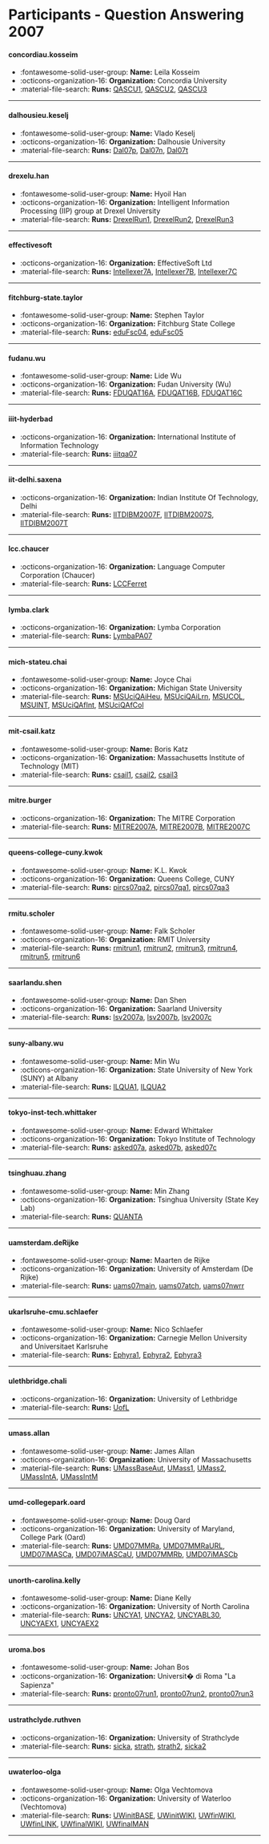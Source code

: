 # Participants - Question Answering 2007 

#### concordiau.kosseim
 - :fontawesome-solid-user-group: **Name:** Leila Kosseim
 - :octicons-organization-16: **Organization:** Concordia University
 - :material-file-search: **Runs:** [QASCU1](./runs.md#qascu1), [QASCU2](./runs.md#qascu2), [QASCU3](./runs.md#qascu3)

---
#### dalhousieu.keselj
 - :fontawesome-solid-user-group: **Name:** Vlado Keselj
 - :octicons-organization-16: **Organization:** Dalhousie University
 - :material-file-search: **Runs:** [Dal07p](./runs.md#dal07p), [Dal07n](./runs.md#dal07n), [Dal07t](./runs.md#dal07t)

---
#### drexelu.han
 - :fontawesome-solid-user-group: **Name:** Hyoil Han
 - :octicons-organization-16: **Organization:** Intelligent Information Processing (IIP) group at Drexel University
 - :material-file-search: **Runs:** [DrexelRun1](./runs.md#drexelrun1), [DrexelRun2](./runs.md#drexelrun2), [DrexelRun3](./runs.md#drexelrun3)

---
#### effectivesoft
 - :octicons-organization-16: **Organization:** EffectiveSoft Ltd
 - :material-file-search: **Runs:** [Intellexer7A](./runs.md#intellexer7a), [Intellexer7B](./runs.md#intellexer7b), [Intellexer7C](./runs.md#intellexer7c)

---
#### fitchburg-state.taylor
 - :fontawesome-solid-user-group: **Name:** Stephen Taylor
 - :octicons-organization-16: **Organization:** Fitchburg State College
 - :material-file-search: **Runs:** [eduFsc04](./runs.md#edufsc04), [eduFsc05](./runs.md#edufsc05)

---
#### fudanu.wu
 - :fontawesome-solid-user-group: **Name:** Lide Wu
 - :octicons-organization-16: **Organization:** Fudan University (Wu)
 - :material-file-search: **Runs:** [FDUQAT16A](./runs.md#fduqat16a), [FDUQAT16B](./runs.md#fduqat16b), [FDUQAT16C](./runs.md#fduqat16c)

---
#### iiit-hyderbad
 - :octicons-organization-16: **Organization:** International Institute of Information Technology
 - :material-file-search: **Runs:** [iiitqa07](./runs.md#iiitqa07)

---
#### iit-delhi.saxena
 - :octicons-organization-16: **Organization:** Indian Institute Of Technology, Delhi
 - :material-file-search: **Runs:** [IITDIBM2007F](./runs.md#iitdibm2007f), [IITDIBM2007S](./runs.md#iitdibm2007s), [IITDIBM2007T](./runs.md#iitdibm2007t)

---
#### lcc.chaucer
 - :octicons-organization-16: **Organization:** Language Computer Corporation (Chaucer)
 - :material-file-search: **Runs:** [LCCFerret](./runs.md#lccferret)

---
#### lymba.clark
 - :octicons-organization-16: **Organization:** Lymba Corporation
 - :material-file-search: **Runs:** [LymbaPA07](./runs.md#lymbapa07)

---
#### mich-stateu.chai
 - :fontawesome-solid-user-group: **Name:** Joyce Chai
 - :octicons-organization-16: **Organization:** Michigan State University
 - :material-file-search: **Runs:** [MSUciQAiHeu](./runs.md#msuciqaiheu), [MSUciQAiLrn](./runs.md#msuciqailrn), [MSUCOL](./runs.md#msucol), [MSUINT](./runs.md#msuint), [MSUciQAfInt](./runs.md#msuciqafint), [MSUciQAfCol](./runs.md#msuciqafcol)

---
#### mit-csail.katz
 - :fontawesome-solid-user-group: **Name:** Boris Katz
 - :octicons-organization-16: **Organization:** Massachusetts Institute of Technology (MIT)
 - :material-file-search: **Runs:** [csail1](./runs.md#csail1), [csail2](./runs.md#csail2), [csail3](./runs.md#csail3)

---
#### mitre.burger
 - :octicons-organization-16: **Organization:** The MITRE Corporation
 - :material-file-search: **Runs:** [MITRE2007A](./runs.md#mitre2007a), [MITRE2007B](./runs.md#mitre2007b), [MITRE2007C](./runs.md#mitre2007c)

---
#### queens-college-cuny.kwok
 - :fontawesome-solid-user-group: **Name:** K.L. Kwok
 - :octicons-organization-16: **Organization:** Queens College, CUNY
 - :material-file-search: **Runs:** [pircs07qa2](./runs.md#pircs07qa2), [pircs07qa1](./runs.md#pircs07qa1), [pircs07qa3](./runs.md#pircs07qa3)

---
#### rmitu.scholer
 - :fontawesome-solid-user-group: **Name:** Falk Scholer
 - :octicons-organization-16: **Organization:** RMIT University
 - :material-file-search: **Runs:** [rmitrun1](./runs.md#rmitrun1), [rmitrun2](./runs.md#rmitrun2), [rmitrun3](./runs.md#rmitrun3), [rmitrun4](./runs.md#rmitrun4), [rmitrun5](./runs.md#rmitrun5), [rmitrun6](./runs.md#rmitrun6)

---
#### saarlandu.shen
 - :fontawesome-solid-user-group: **Name:**  Dan Shen
 - :octicons-organization-16: **Organization:** Saarland University
 - :material-file-search: **Runs:** [lsv2007a](./runs.md#lsv2007a), [lsv2007b](./runs.md#lsv2007b), [lsv2007c](./runs.md#lsv2007c)

---
#### suny-albany.wu
 - :fontawesome-solid-user-group: **Name:** Min Wu
 - :octicons-organization-16: **Organization:** State University of New York (SUNY) at Albany
 - :material-file-search: **Runs:** [ILQUA1](./runs.md#ilqua1), [ILQUA2](./runs.md#ilqua2)

---
#### tokyo-inst-tech.whittaker
 - :fontawesome-solid-user-group: **Name:** Edward Whittaker
 - :octicons-organization-16: **Organization:** Tokyo Institute of Technology
 - :material-file-search: **Runs:** [asked07a](./runs.md#asked07a), [asked07b](./runs.md#asked07b), [asked07c](./runs.md#asked07c)

---
#### tsinghuau.zhang
 - :fontawesome-solid-user-group: **Name:** Min Zhang
 - :octicons-organization-16: **Organization:** Tsinghua University (State Key Lab)
 - :material-file-search: **Runs:** [QUANTA](./runs.md#quanta)

---
#### uamsterdam.deRijke
 - :fontawesome-solid-user-group: **Name:** Maarten de Rijke
 - :octicons-organization-16: **Organization:** University of Amsterdam (De Rijke)
 - :material-file-search: **Runs:** [uams07main](./runs.md#uams07main), [uams07atch](./runs.md#uams07atch), [uams07nwrr](./runs.md#uams07nwrr)

---
#### ukarlsruhe-cmu.schlaefer
 - :fontawesome-solid-user-group: **Name:** Nico Schlaefer
 - :octicons-organization-16: **Organization:** Carnegie Mellon University and Universitaet Karlsruhe 
 - :material-file-search: **Runs:** [Ephyra1](./runs.md#ephyra1), [Ephyra2](./runs.md#ephyra2), [Ephyra3](./runs.md#ephyra3)

---
#### ulethbridge.chali
 - :octicons-organization-16: **Organization:** University of Lethbridge
 - :material-file-search: **Runs:** [UofL](./runs.md#uofl)

---
#### umass.allan
 - :fontawesome-solid-user-group: **Name:** James Allan
 - :octicons-organization-16: **Organization:** University of Massachusetts
 - :material-file-search: **Runs:** [UMassBaseAut](./runs.md#umassbaseaut), [UMass1](./runs.md#umass1), [UMass2](./runs.md#umass2), [UMassIntA](./runs.md#umassinta), [UMassIntM](./runs.md#umassintm)

---
#### umd-collegepark.oard
 - :fontawesome-solid-user-group: **Name:** Doug Oard
 - :octicons-organization-16: **Organization:** University of Maryland, College Park (Oard)
 - :material-file-search: **Runs:** [UMD07MMRa](./runs.md#umd07mmra), [UMD07MMRaURL](./runs.md#umd07mmraurl), [UMD07iMASCa](./runs.md#umd07imasca), [UMD07iMASCaU](./runs.md#umd07imascau), [UMD07MMRb](./runs.md#umd07mmrb), [UMD07iMASCb](./runs.md#umd07imascb)

---
#### unorth-carolina.kelly
 - :fontawesome-solid-user-group: **Name:** Diane Kelly
 - :octicons-organization-16: **Organization:** University of North Carolina
 - :material-file-search: **Runs:** [UNCYA1](./runs.md#uncya1), [UNCYA2](./runs.md#uncya2), [UNCYABL30](./runs.md#uncyabl30), [UNCYAEX1](./runs.md#uncyaex1), [UNCYAEX2](./runs.md#uncyaex2)

---
#### uroma.bos
 - :fontawesome-solid-user-group: **Name:** Johan Bos
 - :octicons-organization-16: **Organization:** Universit� di Roma "La Sapienza"
 - :material-file-search: **Runs:** [pronto07run1](./runs.md#pronto07run1), [pronto07run2](./runs.md#pronto07run2), [pronto07run3](./runs.md#pronto07run3)

---
#### ustrathclyde.ruthven
 - :octicons-organization-16: **Organization:** University of Strathclyde
 - :material-file-search: **Runs:** [sicka](./runs.md#sicka), [strath](./runs.md#strath), [strath2](./runs.md#strath2), [sicka2](./runs.md#sicka2)

---
#### uwaterloo-olga
 - :fontawesome-solid-user-group: **Name:** Olga Vechtomova
 - :octicons-organization-16: **Organization:** University of Waterloo (Vechtomova)
 - :material-file-search: **Runs:** [UWinitBASE](./runs.md#uwinitbase), [UWinitWIKI](./runs.md#uwinitwiki), [UWfinWIKI](./runs.md#uwfinwiki), [UWfinLINK](./runs.md#uwfinlink), [UWfinalWIKI](./runs.md#uwfinalwiki), [UWfinalMAN](./runs.md#uwfinalman)

---
